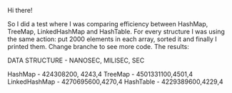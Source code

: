 Hi there!

So I did a test where I was comparing efficiency between HashMap, TreeMap, LinkedHashMap and HashTable. For every structure I was using the same action: put 2000 elements in each array, sorted it and finally I printed them. Change branche to see more code. The results:

DATA STRUCTURE - NANOSEC, MILISEC, SEC

HashMap - 424308200, 4243,4
TreeMap - 4501331100,4501,4
LinkedHashMap - 4270695600,4270,4
HashTable - 4229389600,4229,4
